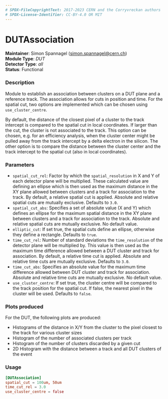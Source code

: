 ```yaml
---
# SPDX-FileCopyrightText: 2017-2023 CERN and the Corryvreckan authors
# SPDX-License-Identifier: CC-BY-4.0 OR MIT
---
```

# DUTAssociation
**Maintainer**: Simon Spannagel (<simon.spannagel@cern.ch>)  
**Module Type**: *DUT*  
**Detector Type**: *all*  
**Status**: Functional

### Description
Module to establish an association between clusters on a DUT plane and a reference track.
The association allows for cuts in position and time.
For the spatial cut, two options are implemented which can be chosen using `use_cluster_centre`.

By default, the distance of the closest pixel of a cluster to the track intercept is compared to the spatial cut in local coordinates.
If larger than the cut, the cluster is not associated to the track.
This option can be chosen, e.g. for an efficiency analysis, when the cluster center might be pulled away from the track intercept by a delta electron in the silicon.
The other option is to compare the distance between the cluster center and the track intercept to the spatial cut (also in local coordinates).

### Parameters
* `spatial_cut_rel`: Factor by which the `spatial_resolution` in X and Y of each detector plane will be multiplied. These calculated value are defining an ellipse which is then used as the maximum distance in the XY plane allowed between clusters and a track for association to the track. By default, a relative spatial cut is applied. Absolute and relative spatial cuts are mutually exclusive. Defaults to `3.0`.
* `spatial_cut_abs`: Specifies a set of absolute value (X and Y) which defines an ellipse for the maximum spatial distance in the XY plane between clusters and a track for association to the track. Absolute and relative spatial cuts are mutually exclusive. No default value.
* `elliptic_cut`: If set true, the spatial cuts define an ellipse, otherwise they define a rectangle. Defaults to `true`.
* `time_cut_rel`: Number of standard deviations the `time_resolution` of the detector plane will be multiplied by. This value is then used as the maximum time difference allowed between a DUT cluster and track for association. By default, a relative time cut is applied. Absolute and relative time cuts are mutually exclusive. Defaults to `3.0`.
* `time_cut_abs`: Specifies an absolute value for the maximum time difference allowed between DUT cluster and track for association. Absolute and relative time cuts are mutually exclusive. No default value.
* `use_cluster_centre`: If set true, the cluster centre will be compared to the track position for the spatial cut. If false, the nearest pixel in the cluster will be used. Defaults to `false`.

### Plots produced

For the DUT, the following plots are produced:

* Histograms of the distance in X/Y from the cluster to the pixel closest to the track for various cluster sizes
* Histogram of the number of associated clusters per track
* Histogram of the number of clusters discarded by a given cut
* 2D Histogram with the distance between a track and all DUT clusters of the event

### Usage
```toml
[DUTAssociation]
spatial_cut = 100um, 50um
time_cut_rel = 3.0
use_cluster_centre = false

```
